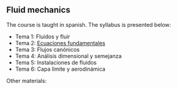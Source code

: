 ## Fluid mechanics 

The course is taught in spanish. The syllabus is presented below:

- Tema 1: Fluidos y fluir
- Tema 2: [Ecuaciones fundamentales](https://github.com/navasmontilla/site/blob/master/teching/2.Ecuaciones%20fundamentales.pdf)
- Tema 3: Flujos canónicos
- Tema 4: Análisis dimensional y semejanza
- Tema 5: Instalaciones de fluidos
- Tema 6: Capa límite y aerodinámica

Other materials:

